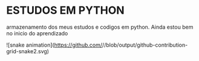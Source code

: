 <h1>ESTUDOS EM PYTHON</h1>
 armazenamento dos meus estudos e codigos em python.
 Ainda estou bem no inicio do aprendizado

 ![snake animation](https://github.com/<seu user name>/<seu user name>/blob/output/github-contribution-grid-snake2.svg)

